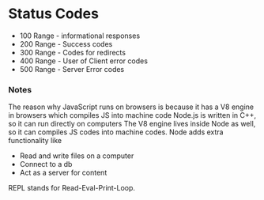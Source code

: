 # Status Codes

-   100 Range - informational responses
-   200 Range - Success codes
-   300 Range - Codes for redirects
-   400 Range - User of Client error codes
-   500 Range - Server Error codes

### Notes

The reason why JavaScript runs on browsers is because it has a V8 engine in browsers which compiles
JS into machine code
Node.js is written in C++, so it can run directly on computers
The V8 engine lives inside Node as well, so it can compiles JS codes into machine codes.
Node adds extra functionality like

-   Read and write files on a computer
-   Connect to a db
-   Act as a server for content

REPL stands for Read-Eval-Print-Loop.
